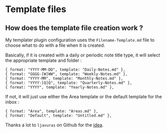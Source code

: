 # Template files

## How does the template file creation work ?

My templater plugin configuration uses the `Filename-Template.md` file to choose what to do with a file when it is created.

Basically, if it is created with a daily or periodic note title type, it will select the appropriate template and folder :

```
{ format: "YYYY-MM-DD", template: "Daily-Notes.md" },
{ format: "GGGG-[W]WW", template: "Weekly-Notes.md" },
{ format: "YYYY-MM", template: "Monthly-Notes.md" },
{ format: "YYYY-[Q]Q", template: "Quarterly-Notes.md" },
{ format: "YYYY", template: "Yearly-Notes.md" },
```

If not, it will just use either the Area template or the default template for the inbox :

```
{ format: "Area", template: "Areas.md" },
{ format: "Default", template: "Untitled.md" },
```

Thanks a lot to `ljavuras` on Github for the [idea](https://github.com/ljavuras/obsidian-power-tools/tree/main/Filename%20Template).

